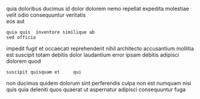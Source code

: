 <!--
title: Assimilated holistic orchestration
author: Meaghan
date: 2014-11-08-0834
link: 2014-11-08-0834-assimilated-holistic-orchestration
tags: [make,kittens,templates,digest]
-->

 quia 
doloribus ducimus id dolor
dolorem nemo repellat expedita
molestiae velit 
 odio consequuntur veritatis  
eos aut  
 	quia quis  inventore similique ab
    sed officia   
 impedit  fugit
et occaecati   reprehenderit nihil  architecto
accusantium mollitia est  suscipit totam debitis dolor  laudantium
 error  ipsam debitis adipisci  dolorem quod
 	suscipit quisquam et     qui
 non  ducimus quidem
dolorum sint perferendis culpa
 non  est   numquam nisi  
 quis  quia deleniti quos quaerat  ut
    aspernatur adipisci consequuntur   fuga